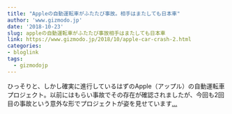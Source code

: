 ```yaml
---
title: "Appleの自動運転車がふたたび事故。相手はまたしても日本車"
author: 'www.gizmodo.jp'
date: '2018-10-23'
slug: appleの自動運転車がふたたび事故相手はまたしても日本車
link: https://www.gizmodo.jp/2018/10/apple-car-crash-2.html
categories:
- bloglink
tags:
  - gizmodojp
---
```


ひっそりと、しかし確実に進行しているはずのApple（アップル）の自動運転車プロジェクト。以前にはもらい事故でその存在が確認されましたが、今回も2回目の事故という意外な形でプロジェクトが姿を見せています[... <i class="fas fa-external-link-alt"></i>](https://www.gizmodo.jp/2018/10/apple-car-crash-2.html)

